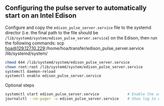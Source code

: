 ## Configuring the pulse server to automatically start on an Intel Edison

Configure and copy the `edison_pulse_server.service` file to the systemd director (i.e. the
final path to the file should be `/lib/systemd/system/edison_pulse_server.service`) on the Edison,
then run the following commands:
scp hoa@129.127.10.229:/home/hoa/transfer/edison_pulse_server.service /lib/systemd/system/

```bash
chmod 644 /lib/systemd/system/edison_pulse_server.service
chown root:root /lib/systemd/system/edison_pulse_server.service
systemctl daemon-reload
systemctl enable edison_pulse_server.service
```

Optional steps

```bash
systemctl start edison_pulse_server.service             # Enable the service without restarting
journalctl --no-pager -u edison_pulse_server.service    # Show log to ensure the service is working
```
